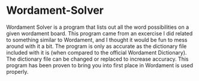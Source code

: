 # Wordament-Solver
Wordament Solver is a program that lists out all the word possibilities on a given wordament board. This program came from an
excercise I did related to something similar to Wordament, and I thought it would be fun to mess around with it a bit.
The program is only as accurate as the dictionary file included with it is (when compared to the official Wordament Dictionary).
The dictionary file can be changed or replaced to increase accuracy. This program has been proven to bring you into first place in Wordament is used properly.
